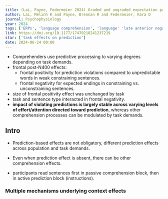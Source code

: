 ```yaml
---
title: (Lai, Payne, Federmeier 2024) Graded and ungraded expectation patterns - Prediction dynamics during active comprehension
author: Lai, Melinh K and Payne, Brennan R and Federmeier, Kara D
journal: Psychophysiology
year: 2024
tags: ['ERPs', 'language comprehension', 'language' 'late anterior negativity', 'late frontal positivity', 'N400', 'prediction']
link: https://doi.org/10.1177/17470218241237219
star: ['task effects on prediction']
date: 2024-06-24 00:00
---
```


- Comprehenders use predictive processing to varying degrees depending on task demands.
- frontal post-N400 effects:
    - frontal positivity for prediction violations compared to unpredictable words in weak constraining sentences. 
    - frontal negativity for expected endings in constraining vs. unconstraining sentences. 
- size of frontal positivity effect was unchanged by task
- task and sentence type interacted in frontal negativity.
- **impact of violating predictions is largely stable across varying levels of effort/attention directed toward prediction**, whereas other comprehension processes can be modulated by task demands. 

## Intro

- Prediction-based effects are not obligatory, different prediction effects across population and task demands. 
- Even when prediction effect is absent, there can be other comprehension effects. 

- participants read sentences first in passive comprehension block, then in active prediction block (instructions). 

### Multiple mechanisms underlying context effects

